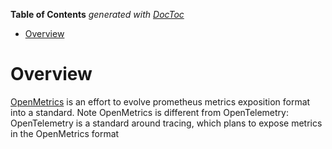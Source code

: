 <!-- START doctoc generated TOC please keep comment here to allow auto update -->
<!-- DON'T EDIT THIS SECTION, INSTEAD RE-RUN doctoc TO UPDATE -->
**Table of Contents**  *generated with [DocToc](https://github.com/thlorenz/doctoc)*

- [Overview](#overview)

<!-- END doctoc generated TOC please keep comment here to allow auto update -->

# Overview

[OpenMetrics](https://openmetrics.io/) is an effort to evolve prometheus metrics exposition format
into a standard. Note OpenMetrics is different from OpenTelemetry: OpenTelemetry is a standard around
tracing, which plans to expose metrics in the OpenMetrics format
